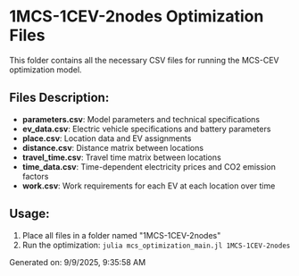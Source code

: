 # 1MCS-1CEV-2nodes Optimization Files

This folder contains all the necessary CSV files for running the MCS-CEV optimization model.

## Files Description:

- **parameters.csv**: Model parameters and technical specifications
- **ev_data.csv**: Electric vehicle specifications and battery parameters
- **place.csv**: Location data and EV assignments
- **distance.csv**: Distance matrix between locations
- **travel_time.csv**: Travel time matrix between locations
- **time_data.csv**: Time-dependent electricity prices and CO2 emission factors
- **work.csv**: Work requirements for each EV at each location over time


## Usage:

1. Place all files in a folder named "1MCS-1CEV-2nodes"
2. Run the optimization: `julia mcs_optimization_main.jl 1MCS-1CEV-2nodes`

Generated on: 9/9/2025, 9:35:58 AM
